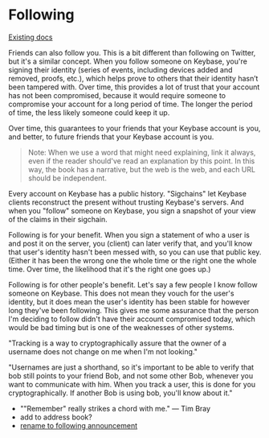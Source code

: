# Following

[Existing docs](https://keybase.io/docs/server_security/following)

Friends can also follow you. This is a bit different than following on Twitter, but it's a similar concept. When you follow someone on Keybase, you're signing their identity (series of events, including devices added and removed, proofs, etc.), which helps prove to others that their identity hasn’t been tampered with. Over time, this provides a lot of trust that your account has not been compromised, because it would require someone to compromise your account for a long period of time. The longer the period of time, the less likely someone could keep it up.

Over time, this guarantees to your friends that your Keybase account is you, and better, to future friends that your Keybase account is you.

> Note: When we use a word that might need explaining, link it always, even if the reader should've read an explanation by this point. In this way, the book has a narrative, but the web is the web, and each URL should be independent.

Every account on Keybase has a public history. "Sigchains" let Keybase clients reconstruct the present without trusting Keybase's servers. And when you "follow" someone on Keybase, you sign a snapshot of your view of the claims in their sigchain.

Following is for your benefit. When you sign a statement of who a user is and post it on the server, you (client) can later verify that, and you'll know that user's identity hasn't been messed with, so you can use that public key. (Either it has been the wrong one the whole time or the right one the whole time. Over time, the likelihood that it's the right one goes up.)

Following is for other people's benefit. Let's say a few people I know follow someone on Keybase. This does not mean they vouch for the user's identity, but it does mean the user's identity has been stable for however long they've been following. This gives me some assurance that the person I'm deciding to follow didn't have their account compromised today, which would be bad timing but is one of the weaknesses of other systems.

"Tracking is a way to cryptographically assure that the owner of a username does not change on me when I'm not looking."

"Usernames are just a shorthand, so it's important to be able to verify that bob still points to your friend Bob, and not some other Bob, whenever you want to communicate with him. When you track a user, this is done for you cryptographically. If another Bob is using bob, you'll know about it."

* ""Remember" really strikes a chord with me." — Tim Bray
* add to address book?
* [rename to following announcement](https://github.com/keybase/keybase-issues/issues/100#issuecomment-238855386)
